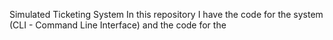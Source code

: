 Simulated Ticketing System
  In this repository I have the code for the system (CLI - Command Line Interface) and the code for the 
